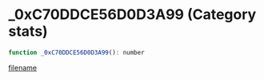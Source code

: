 # _0xC70DDCE56D0D3A99 (Category stats)

```js
function _0xC70DDCE56D0D3A99(): number
```

[filename](_0xC70DDCE56D0D3A99_m.md ':include')